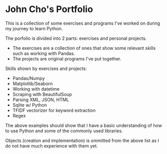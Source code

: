 # John Cho's Portfolio

This is a collection of some exercises and programs I've worked on during my journey to learn Python.

The porfolio is divided into 2 parts: exercises and personal projects. 
* The exercises are a collection of ones that show some relevant skills such as working with Pandas.
* The projects are original programs I've put together.

Skills shown by exercises and projects:
* Pandas/Numpy
* Matplotlib/Seaborn
* Working with datetime
* Scraping with BeautifulSoup
* Parsing XML, JSON, HTML
* Sqlite w/ Python
* TFIDF vectorizer for keyword extraction
* Regex

The above examples should show that I have a basic understanding of how to use Python and some of the commonly used libraries.

Objects (creation and implementation) is ommitted from the above list as I do not have much experience with them yet. 
